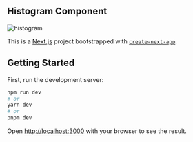 ## Histogram Component

![histogram](https://github.com/uv95/histogram/assets/104245869/28b54921-159d-4e6c-8c1c-275d56e26522)


This is a [Next.js](https://nextjs.org/) project bootstrapped with [`create-next-app`](https://github.com/vercel/next.js/tree/canary/packages/create-next-app).

## Getting Started

First, run the development server:

```bash
npm run dev
# or
yarn dev
# or
pnpm dev
```

Open [http://localhost:3000](http://localhost:3000) with your browser to see the result.
